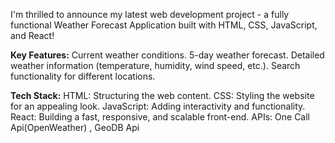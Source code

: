 I'm thrilled to announce my latest web development project - a fully functional Weather Forecast Application built with HTML, CSS, JavaScript, and React!

**Key Features:**
Current weather conditions.
5-day weather forecast.
Detailed weather information (temperature, humidity, wind speed, etc.).
Search functionality for different locations.

**Tech Stack:**
HTML: Structuring the web content.
CSS: Styling the website for an appealing look.
JavaScript​: Adding interactivity and functionality.
React: Building a fast, responsive, and scalable front-end.
APIs: One Call Api(OpenWeather) , GeoDB Api
